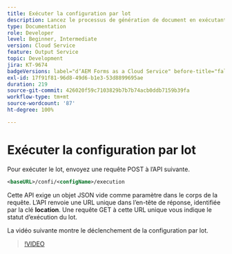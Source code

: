 ```yaml
---
title: Exécuter la configuration par lot
description: Lancez le processus de génération de document en exécutant le lot.
type: Documentation
role: Developer
level: Beginner, Intermediate
version: Cloud Service
feature: Output Service
topic: Development
jira: KT-9674
badgeVersions: label="dʼAEM Forms as a Cloud Service" before-title="false"
exl-id: 17f91f81-96d8-49d6-b1e3-53d8899695ae
duration: 219
source-git-commit: 426020f59c7103829b7b7b74acb0ddb7159b39fa
workflow-type: tm+mt
source-wordcount: '87'
ht-degree: 100%

---
```


# Exécuter la configuration par lot

Pour exécuter le lot, envoyez une requête POST à l’API suivante.

```xml
<baseURL>/confi/<configName>/execution
```

Cette API exige un objet JSON vide comme paramètre dans le corps de la requête.
L’API renvoie une URL unique dans l’en-tête de réponse, identifiée par la clé **location**.
Une requête GET à cette URL unique vous indique le statut d’exécution du lot.

La vidéo suivante montre le déclenchement de la configuration par lot.

>[!VIDEO](https://video.tv.adobe.com/v/340242?quality=12&learn=on)
